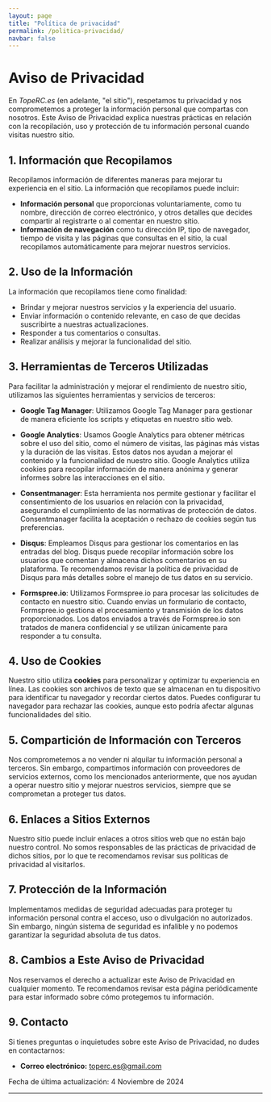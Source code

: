 ```yaml
---
layout: page
title: "Política de privacidad"
permalink: /politica-privacidad/
navbar: false
---
```


# Aviso de Privacidad

En *TopeRC.es* (en adelante, "el sitio"), respetamos tu privacidad y nos comprometemos a proteger la información personal que compartas con nosotros. Este Aviso de Privacidad explica nuestras prácticas en relación con la recopilación, uso y protección de tu información personal cuando visitas nuestro sitio.

## 1. Información que Recopilamos

Recopilamos información de diferentes maneras para mejorar tu experiencia en el sitio. La información que recopilamos puede incluir:

- **Información personal** que proporcionas voluntariamente, como tu nombre, dirección de correo electrónico, y otros detalles que decides compartir al registrarte o al comentar en nuestro sitio.
- **Información de navegación** como tu dirección IP, tipo de navegador, tiempo de visita y las páginas que consultas en el sitio, la cual recopilamos automáticamente para mejorar nuestros servicios.

## 2. Uso de la Información

La información que recopilamos tiene como finalidad:

- Brindar y mejorar nuestros servicios y la experiencia del usuario.
- Enviar información o contenido relevante, en caso de que decidas suscribirte a nuestras actualizaciones.
- Responder a tus comentarios o consultas.
- Realizar análisis y mejorar la funcionalidad del sitio.

## 3. Herramientas de Terceros Utilizadas

Para facilitar la administración y mejorar el rendimiento de nuestro sitio, utilizamos las siguientes herramientas y servicios de terceros:

- **Google Tag Manager**: Utilizamos Google Tag Manager para gestionar de manera eficiente los scripts y etiquetas en nuestro sitio web.
  
- **Google Analytics**: Usamos Google Analytics para obtener métricas sobre el uso del sitio, como el número de visitas, las páginas más vistas y la duración de las visitas. Estos datos nos ayudan a mejorar el contenido y la funcionalidad de nuestro sitio. Google Analytics utiliza cookies para recopilar información de manera anónima y generar informes sobre las interacciones en el sitio.

- **Consentmanager**: Esta herramienta nos permite gestionar y facilitar el consentimiento de los usuarios en relación con la privacidad, asegurando el cumplimiento de las normativas de protección de datos. Consentmanager facilita la aceptación o rechazo de cookies según tus preferencias.

- **Disqus**: Empleamos Disqus para gestionar los comentarios en las entradas del blog. Disqus puede recopilar información sobre los usuarios que comentan y almacena dichos comentarios en su plataforma. Te recomendamos revisar la política de privacidad de Disqus para más detalles sobre el manejo de tus datos en su servicio.

- **Formspree.io**: Utilizamos Formspree.io para procesar las solicitudes de contacto en nuestro sitio. Cuando envías un formulario de contacto, Formspree.io gestiona el procesamiento y transmisión de los datos proporcionados. Los datos enviados a través de Formspree.io son tratados de manera confidencial y se utilizan únicamente para responder a tu consulta.

## 4. Uso de Cookies

Nuestro sitio utiliza **cookies** para personalizar y optimizar tu experiencia en línea. Las cookies son archivos de texto que se almacenan en tu dispositivo para identificar tu navegador y recordar ciertos datos. Puedes configurar tu navegador para rechazar las cookies, aunque esto podría afectar algunas funcionalidades del sitio.

## 5. Compartición de Información con Terceros

Nos comprometemos a no vender ni alquilar tu información personal a terceros. Sin embargo, compartimos información con proveedores de servicios externos, como los mencionados anteriormente, que nos ayudan a operar nuestro sitio y mejorar nuestros servicios, siempre que se comprometan a proteger tus datos.

## 6. Enlaces a Sitios Externos

Nuestro sitio puede incluir enlaces a otros sitios web que no están bajo nuestro control. No somos responsables de las prácticas de privacidad de dichos sitios, por lo que te recomendamos revisar sus políticas de privacidad al visitarlos.

## 7. Protección de la Información

Implementamos medidas de seguridad adecuadas para proteger tu información personal contra el acceso, uso o divulgación no autorizados. Sin embargo, ningún sistema de seguridad es infalible y no podemos garantizar la seguridad absoluta de tus datos.

## 8. Cambios a Este Aviso de Privacidad

Nos reservamos el derecho a actualizar este Aviso de Privacidad en cualquier momento. Te recomendamos revisar esta página periódicamente para estar informado sobre cómo protegemos tu información.

## 9. Contacto

Si tienes preguntas o inquietudes sobre este Aviso de Privacidad, no dudes en contactarnos:

- **Correo electrónico:** [toperc.es@gmail.com](mailto:toperc.es@gmail.com)

Fecha de última actualización: 4 Noviembre de 2024

---

